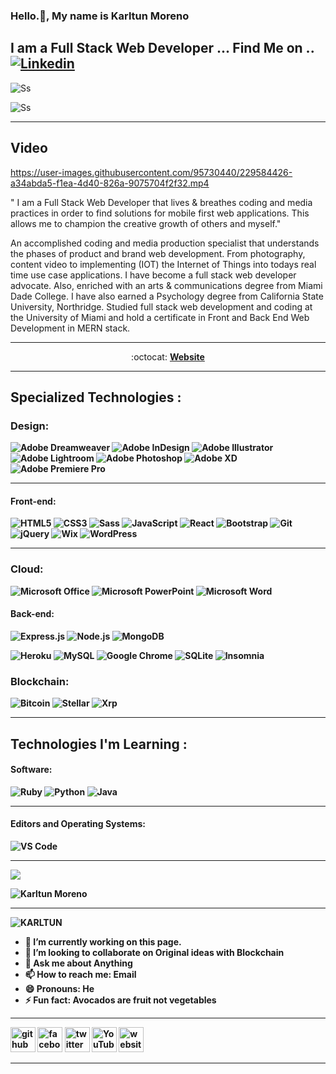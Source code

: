 ### 

<!--
**karltunmoreno/karltunmoreno** is a ✨ _special_ ✨ repository because its `README.md` (this file) appears on your GitHub profile.

-->


### Hello.👋, My name is Karltun Moreno
## I am a Full Stack Web Developer                 ...    Find Me on .. [![Linkedin](https://img.shields.io/badge/-LinkedIn-blue?style=flat&logo=Linkedin&logoColor=white&link=https://linkedin.com/in/karltunmoreno/)](https://www.linkedin.com/in/karltun-moreno-0a910a46/)



![Ss](https://www.karltunmediamagic.com/assets/img/logo/logo.png)


![Ss](https://static.wixstatic.com/media/3a8f21_10e12371a38647449cfb999a6cb660d9~mv2.jpg/v1/fill/w_1124,h_502,al_c,q_85,enc_auto/OD4.jpg)



_______________________________________________________________________________________________________________________________________________________





## Video

https://user-images.githubusercontent.com/95730440/229584426-a34abda5-f1ea-4d40-826a-9075704f2f32.mp4


" I am a Full Stack Web Developer that lives & breathes coding and media practices in order to find solutions for mobile first web applications.    This allows me to champion the creative growth of others and myself."

An accomplished coding and media production specialist that understands the phases of product and brand web development. From photography, content video to implementing (IOT) the Internet of Things into todays real time use case applications. I have become a full stack web developer advocate. Also, enriched with an arts & communications degree from Miami Dade College. I have also earned a Psychology degree from California State University, Northridge. Studied full stack web development and coding at the University of Miami and hold a certificate in Front and Back End Web Development in MERN stack.
______________________________________________________________________________________________________________________________________________________________________

<p align="center"> :octocat: <b><a href="https://karltunmoreno.github.io/My-Portfolio/">Website</a>

______________________________________________________________________________________________________________________________________________________________________
## Specialized Technologies :
	
	
### Design:
		
  ![Adobe Dreamweaver](https://img.shields.io/badge/Adobe%20Dreamweaver-FF61F6.svg?style=for-the-badge&logo=Adobe%20Dreamweaver&logoColor=white)
	![Adobe InDesign](https://img.shields.io/badge/Adobe%20InDesign-49021F?style=for-the-badge&logo=adobeindesign&logoColor=white)
	![Adobe Illustrator](https://img.shields.io/badge/adobe%20illustrator-%23FF9A00.svg?style=for-the-badge&logo=adobe%20illustrator&logoColor=white)
	![Adobe Lightroom](https://img.shields.io/badge/Adobe%20Lightroom-31A8FF.svg?style=for-the-badge&logo=Adobe%20Lightroom&logoColor=white)
	![Adobe Photoshop](https://img.shields.io/badge/adobe%20photoshop-%2331A8FF.svg?style=for-the-badge&logo=adobe%20photoshop&logoColor=white)
	![Adobe XD](https://img.shields.io/badge/Adobe%20XD-470137?style=for-the-badge&logo=Adobe%20XD&logoColor=#FF61F6)
	![Adobe Premiere Pro](https://img.shields.io/badge/Adobe%20Premiere%20Pro-9999FF.svg?style=for-the-badge&logo=Adobe%20Premiere%20Pro&logoColor=white)
	
______________________________________________________________________________________________________________________________________________________________	
	
#### Front-end:
 
![HTML5](https://img.shields.io/badge/html5-%23E34F26.svg?logo=html5&logoColor=white&style=for-the-badge)
![CSS3](https://img.shields.io/badge/css3-%231572B6.svg?logo=css3&logoColor=white&style=for-the-badge)
![Sass](https://img.shields.io/badge/-SASS-%23CC6699?style=flat-square&logo=sass&logoColor=ffffff)
![JavaScript](https://img.shields.io/badge/-JavaScript-%23F7DF1C?style=flat-square&logo=javascript&logoColor=000000&color=d1b01f)
![React](https://img.shields.io/badge/-React-%23282C34?style=flat-square&logo=react)
 ![Bootstrap](https://img.shields.io/badge/bootstrap-%23563D7C.svg?logo=bootstrap&logoColor=white&style=for-the-badge)
![Git](https://img.shields.io/badge/git-%23F05033.svg?logo=git&logoColor=white&style=for-the-badge)
![jQuery](https://img.shields.io/badge/jquery-%230769AD.svg?logo=jquery&logoColor=white&style=for-the-badge)
![Wix](https://img.shields.io/badge/wix-000?style=for-the-badge&logo=wix&logoColor=white)
![WordPress](https://img.shields.io/badge/WordPress-%23117AC9.svg?style=for-the-badge&logo=WordPress&logoColor=white)
	
_______________________________________________________________________________________________________________________________________________________________	
### Cloud:	
	
![Microsoft Office](https://img.shields.io/badge/Microsoft_Office-D83B01?style=for-the-badge&logo=microsoft-office&logoColor=white)
![Microsoft PowerPoint](https://img.shields.io/badge/Microsoft_PowerPoint-B7472A?style=for-the-badge&logo=microsoft-powerpoint&logoColor=white)
	![Microsoft Word](https://img.shields.io/badge/Microsoft_Word-2B579A?style=for-the-badge&logo=microsoft-word&logoColor=white)
	
#### Back-end:
![Express.js](https://img.shields.io/badge/express.js-%23404d59.svg?logo=express&logoColor=%2361DAFB&style=for-the-badge)
 ![Node.js ](https://img.shields.io/badge/node.js-6DA55F?logo=node.js&logoColor=white&style=for-the-badge)
![MongoDB](https://img.shields.io/badge/-MongoDB-47A248?style=flat-square&logo=mongodb&logoColor=ffffff)

![Heroku](https://img.shields.io/badge/-Heroku-430098?style=flat-square&logo=heroku&logoColor=ffffff)
  ![MySQL](https://img.shields.io/badge/mysql-%2300f.svg?logo=mysql&logoColor=white&style=for-the-badge)
 ![Google Chrome](https://img.shields.io/badge/Google%20Chrome-4285F4?style=for-the-badge&logo=GoogleChrome&logoColor=white) 
![SQLite](https://img.shields.io/badge/sqlite-%2307405e.svg?style=for-the-badge&logo=sqlite&logoColor=white)
![Insomnia](https://img.shields.io/badge/Insomnia-black?style=for-the-badge&logo=insomnia&logoColor=5849BE)
  
### Blockchain:
![Bitcoin](https://img.shields.io/badge/Bitcoin-000?style=for-the-badge&logo=bitcoin&logoColor=white)
	![Stellar](https://img.shields.io/badge/Stellar-7D00FF?style=for-the-badge&logo=Stellar&logoColor=white)
	![Xrp](https://img.shields.io/badge/Xrp-black?style=for-the-badge&logo=xrp&logoColor=white)
	

	
	
______________________________________________________________________________________________________________________________________________________________	
	
## Technologies I'm Learning :

#### Software:

![Ruby](http://img.shields.io/badge/-Ruby-CC342D?style=flat-square&logo=ruby&logoColor=ffe8e8)
![Python](http://img.shields.io/badge/-Python-3776AB?style=flat-square&logo=python&logoColor=fff7a1)
![Java](http://img.shields.io/badge/-Java-007396?style=flat-square&logo=java&logoColor=ffffff)
<!--![Rust](https://img.shields.io/badge/rust-%23000000.svg?style=for-the-badge&logo=rust&logoColor=white)-->
  
___________________________________________________________________________________________________________________________________________________________________


#### Editors and Operating Systems:

![VS Code](http://img.shields.io/badge/-VS%20Code-007ACC?style=flat-square&logo=visual-studio-code&logoColor=ffffff)


<hr>



 <a href="https://github.com/karltunmoreno/karltunmoreno">
  <img align="center" src="https://github-readme-stats.vercel.app/api/top-langs/?username=karltunmoreno&theme=dark" />
</a> 
	
	
<!--<a href="https://github.com/karltunmoreno/karltunmoreno">
  <img align="center" src="https://github-readme-stats.vercel.app/api?username=karltunmoreno&show_icons=true&line_height=40&count_private=true&theme=dark"/>-->

 ![Karltun Moreno ](https://github-readme-stats.vercel.app/api?username=karltunmoreno&show_icons=true&theme=transparent)
</a> 

_____________________________________

![KARLTUN](https://github-readme-stats.vercel.app/api?username=karltunmoreno&show=reviews,discussions_started,discussions_answered,prs_merged,prs_merged_percentage)


- 🔭 I’m currently working on this page. 
- 👯 I’m looking to collaborate on Original ideas with Blockchain 
- 💬 Ask me about Anything 
- 📫 How to reach me: Email 
- 😄 Pronouns: He 
- ⚡ Fun fact: Avocados are fruit not vegetables 
____________________________________________________________________________________________________________________________________________________________________

[<img src='https://cdn.jsdelivr.net/npm/simple-icons@3.0.1/icons/github.svg' alt='github' height='40'>](https://github.com/https://github.com/karltunmoreno)  [<img src='https://cdn.jsdelivr.net/npm/simple-icons@3.0.1/icons/facebook.svg' alt='facebook' height='40'>](https://www.facebook.com/https://www.facebook.com/karltun.moreno)  [<img src='https://cdn.jsdelivr.net/npm/simple-icons@3.0.1/icons/twitter.svg' alt='twitter' height='40'>](https://twitter.com/https://twitter.com/KarltunMoreno)  [<img src='https://cdn.jsdelivr.net/npm/simple-icons@3.0.1/icons/youtube.svg' alt='YouTube' height='40'>](https://www.youtube.com/channel/https://www.youtube.com/c/OUTERBOUNDSNETWORK)  [<img src='https://cdn.jsdelivr.net/npm/simple-icons@3.0.1/icons/icloud.svg' alt='website' height='40'>](https://karltunmoreno.github.io/My-Portfolio/)  

_______________________________________________________________________________________________________________________________________________________________________















